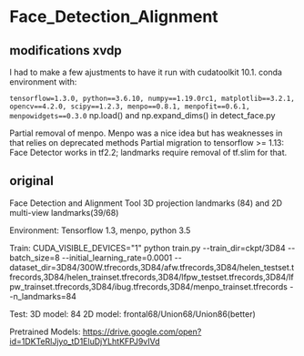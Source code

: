 # Face_Detection_Alignment
## modifications xvdp
I had to make a few ajustments to have it run with cudatoolkit 10.1. conda environment with:

`tensorflow=1.3.0, python==3.6.10, numpy==1.19.0rc1, matplotlib==3.2.1, opencv==4.2.0, scipy==1.2.3, menpo==0.8.1, menpofit==0.6.1, menpowidgets==0.3.0`
np.load() and np.expand_dims() in detect_face.py

Partial removal of menpo. Menpo was a nice idea but has weaknesses in that relies on deprecated methods
Partial migration to tensorflow >= 1.13: Face Detector works in tf2.2; landmarks require removal of tf.slim for that. 

## original
Face Detection and Alignment Tool
3D projection landmarks (84) and 2D multi-view landmarks(39/68)

Environment:
Tensorflow 1.3, menpo, python 3.5

Train:
CUDA_VISIBLE_DEVICES="1" python train.py --train_dir=ckpt/3D84 --batch_size=8 --initial_learning_rate=0.0001 --dataset_dir=3D84/300W.tfrecords,3D84/afw.tfrecords,3D84/helen_testset.tfrecords,3D84/helen_trainset.tfrecords,3D84/lfpw_testset.tfrecords,3D84/lfpw_trainset.tfrecords,3D84/ibug.tfrecords,3D84/menpo_trainset.tfrecords --n_landmarks=84

Test:
3D model: 84
2D model: frontal68/Union68/Union86(better)

Pretrained Models:
https://drive.google.com/open?id=1DKTeRlJjyo_tD1EluDjYLhtKFPJ9vIVd
